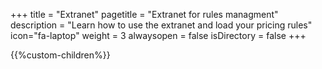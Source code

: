 +++
title = "Extranet"
pagetitle = "Extranet for rules managment"
description = "Learn how to use the extranet and load your pricing rules"
icon="fa-laptop"
weight = 3
alwaysopen = false
isDirectory = false
+++

{{%custom-children%}}